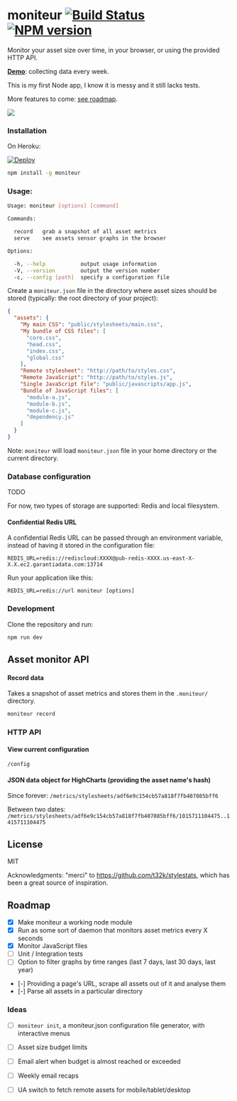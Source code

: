 # moniteur [![Build Status](https://travis-ci.org/kaelig/moniteur.svg)](https://travis-ci.org/kaelig/moniteur) [![NPM version](https://badge.fury.io/js/moniteur.svg)](http://badge.fury.io/js/moniteur)

Monitor your asset size over time, in your browser, or using the provided HTTP API.

**[Demo](https://moniteur.herokuapp.com/)**: collecting data every week.

This is my first Node app, I know it is messy and it still lacks tests.

More features to come: [see roadmap](#roadmap).

![ ](https://cdn.rawgit.com/kaelig/moniteur/master/docs/screenshot.png)

### Installation

On Heroku:

[![Deploy](https://www.herokucdn.com/deploy/button.png)](https://heroku.com/deploy)


```bash
npm install -g moniteur
```

### Usage:

```bash
Usage: moniteur [options] [command]

Commands:

  record   grab a snapshot of all asset metrics
  serve    see assets sensor graphs in the browser

Options:

  -h, --help           output usage information
  -V, --version        output the version number
  -c, --config [path]  specify a configuration file
```

Create a `moniteur.json` file in the directory where asset sizes
should be stored (typically: the root directory of your project):

```json
{
  "assets": {
    "My main CSS": "public/stylesheets/main.css",
    "My bundle of CSS files": [
      "core.css",
      "head.css",
      "index.css",
      "global.css"
    ],
    "Remote stylesheet": "http://path/to/styles.css",
    "Remote JavaScript": "http://path/to/styles.js",
    "Single JavaScript file": "public/javascripts/app.js",
    "Bundle of JavaScript files": [
      "module-a.js",
      "module-b.js",
      "module-c.js",
      "dependency.js"
    ]
  }
}
```

Note: `moniteur` will load `moniteur.json` file in your home directory
or the current directory.


### Database configuration

TODO

For now, two types of storage are supported: Redis and local filesystem.

#### Confidential Redis URL

A confidential Redis URL can be passed through an environment variable,
instead of having it stored in the configuration file:

```
REDIS_URL=redis://rediscloud:XXXX@pub-redis-XXXX.us-east-X-X.X.ec2.garantiadata.com:13714
```

Run your application like this:
```
REDIS_URL=redis://url moniteur [options]
```

### Development

Clone the repository and run:

```bash
npm run dev
```

## Asset monitor API

#### Record data

Takes a snapshot of asset metrics and stores them in the `.moniteur/`
directory.

```bash
moniteur record
```


### HTTP API

#### View current configuration

`/config`

#### JSON data object for HighCharts (providing the asset name's hash)

Since forever:
`/metrics/stylesheets/adf6e9c154cb57a818f7fb407085bff6`

Between two dates:
`/metrics/stylesheets/adf6e9c154cb57a818f7fb407085bff6/1015711104475..1415711104475`


## License

MIT

Acknowledgments: "merci" to https://github.com/t32k/stylestats, which has been
a great source of inspiration.

## Roadmap

- [x] Make moniteur a working node module
- [x] Run as some sort of daemon that monitors asset metrics every X seconds
- [x] Monitor JavaScript files
- [ ] Unit / Integration tests
- [ ] Option to filter graphs by time ranges
  (last 7 days, last 30 days, last year)
- [-] Providing a page's URL, scrape all assets out of it
  and analyse them
- [-] Parse all assets in a particular directory

### Ideas

- [ ] `moniteur init`, a moniteur.json configuration file generator, with
  interactive menus
- [ ] Asset size budget limits
- [ ] Email alert when budget is almost reached or exceeded
- [ ] Weekly email recaps
- [ ] UA switch to fetch remote assets for mobile/tablet/desktop


